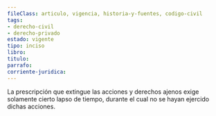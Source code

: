 ```yaml
---
fileClass: articulo, vigencia, historia-y-fuentes, codigo-civil
tags:
- derecho-civil
- derecho-privado
estado: vigente
tipo: inciso
libro:
titulo:
parrafo:
corriente-juridica:
---
```

La prescripción que extingue las acciones y derechos ajenos exige solamente cierto lapso de tiempo, durante el cual no se hayan ejercido dichas acciones.